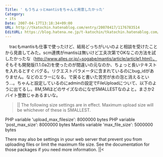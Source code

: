 ```yaml
---
Title: ' もうちょっとmantisをちゃんと用意したかった'
Category:
- its
Date: 2007-04-17T13:18:34+09:00
URL: http://tkatochin.hatenablog.com/entry/20070417/1176783514
EditURL: https://blog.hatena.ne.jp/t-katochin/tkatochin.hatenablog.com/atom/entry/6653586347154755489
---
```


　tracもmantisも仕事で使ったけど、結局どっちがいいのよと相談を受けたことから見直してみた。scm連携がmantisは無いけど工夫次第でOKなこの方法を試したかったな（http://www.alles.or.jp/~sogabe/mantis/article/article1.html）。
　そもそも開発版(1.1.0a2)を使ったのが間違いの元なのか、ちょっと長いテキストを入れるとすぐバグる。リクエストパラメータに含まれているのにbug_idがありません。などのエラーになる。で戻ると書いた苦労が水の泡と消えるという…。ちゃんと設定しているのにadminの設定でFileUploadについて、以下のように出てるし。8M,5MほどのサイズなのになぜSMALLESTなのよと。まさか2バイト整数じゃあるまいな。
>||
The following size settings are in effect. Maximum upload size will be whichever of these is SMALLEST.

PHP variable 'upload_max_filesize': 8000000 bytes
PHP variable 'post_max_size': 8000000 bytes
Mantis variable 'max_file_size': 5000000 bytes

There may also be settings in your web server that prevent you from uploading files or limit the maximum file size. See the documentation for those packages if you need more information.
||<
